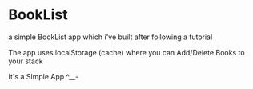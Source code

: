 # BookList

a simple BookList app which i've built after following a tutorial

The app uses localStorage (cache) where you can Add/Delete Books to your stack

It's a Simple App ^__-
